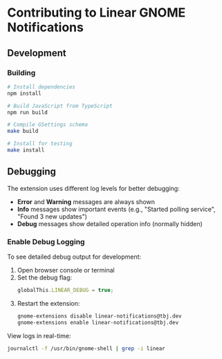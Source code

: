 # Contributing to Linear GNOME Notifications

## Development

### Building

```bash
# Install dependencies
npm install

# Build JavaScript from TypeScript
npm run build

# Compile GSettings schema
make build

# Install for testing
make install
```

## Debugging

The extension uses different log levels for better debugging:

- **Error** and **Warning** messages are always shown
- **Info** messages show important events (e.g., "Started polling service", "Found 3 new updates")
- **Debug** messages show detailed operation info (normally hidden)

### Enable Debug Logging

To see detailed debug output for development:

1. Open browser console or terminal
2. Set the debug flag:
   ```javascript
   globalThis.LINEAR_DEBUG = true;
   ```
3. Restart the extension:
   ```bash
   gnome-extensions disable linear-notifications@tbj.dev
   gnome-extensions enable linear-notifications@tbj.dev
   ```

View logs in real-time:
```bash
journalctl -f /usr/bin/gnome-shell | grep -i linear
```